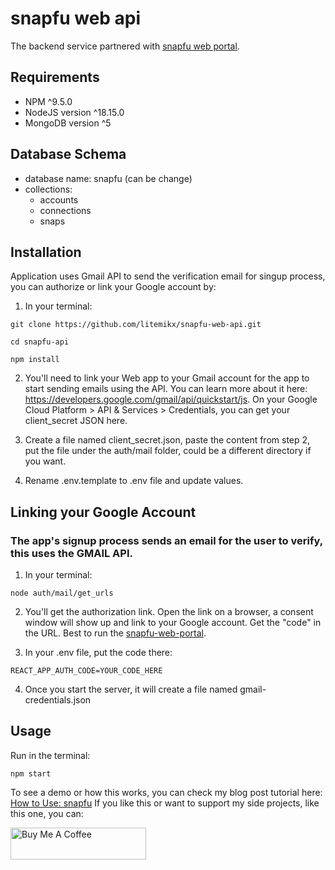 # snapfu web api

The backend service partnered with [snapfu web portal](https://github.com/litemikx/snapfu-web-portal).

## Requirements
- NPM ^9.5.0
- NodeJS version ^18.15.0
- MongoDB version ^5

## Database Schema
- database name: snapfu (can be change)
- collections:
    - accounts
    - connections
    - snaps

## Installation
Application uses Gmail API to send the verification email for singup process, you can authorize or link your Google account by:

1. In your terminal:
```
git clone https://github.com/litemikx/snapfu-web-api.git

cd snapfu-api

npm install
```

2. You'll need to link your Web app to your Gmail account for the app to start sending emails using the API. You can learn more about it here: https://developers.google.com/gmail/api/quickstart/js. On your Google Cloud Platform > API & Services > Credentials, you can get your client_secret JSON here. 

3. Create a file named client_secret.json, paste the content from step 2, put the file under the auth/mail folder, could be a different directory if you want. 

4. Rename .env.template to .env file and update values.

## Linking your Google Account 
### The app's signup process sends an email for the user to verify, this uses the GMAIL API.

1. In your terminal: 
```
node auth/mail/get_urls
```
2. You'll get the authorization link. Open the link on a browser, a consent window will show up and link to your Google account. Get the "code" in the URL. Best to run the [snapfu-web-portal](https://github.com/litemikx/snapfu-web-portal). 

3. In your .env file, put the code there:
```
REACT_APP_AUTH_CODE=YOUR_CODE_HERE
```
4. Once you start the server, it will create a file named gmail-credentials.json

## Usage

Run in the terminal:
```
npm start
```

To see a demo or how this works, you can check my blog post tutorial here: [How to Use: snapfu]()
If you like this or want to support my side projects, like this one, you can:

<a href="https://www.buymeacoffee.com/heymikko" target="_blank"><img src="https://cdn.buymeacoffee.com/buttons/v2/default-yellow.png" alt="Buy Me A Coffee" style="height: 51px !important;width: 217px !important"></a>

